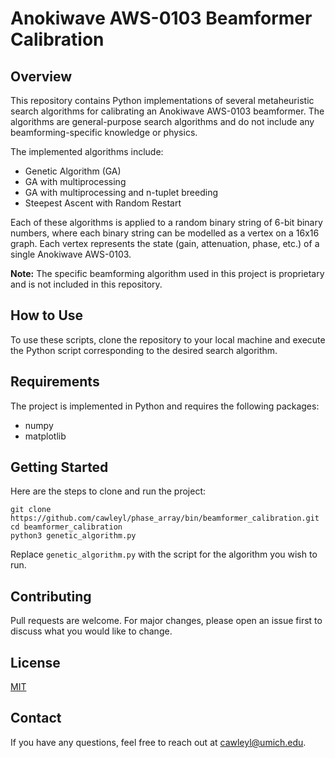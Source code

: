# Anokiwave AWS-0103 Beamformer Calibration 

## Overview
This repository contains Python implementations of several metaheuristic search algorithms for calibrating an Anokiwave AWS-0103 beamformer. The algorithms are general-purpose search algorithms and do not include any beamforming-specific knowledge or physics.

The implemented algorithms include:
- Genetic Algorithm (GA)
- GA with multiprocessing
- GA with multiprocessing and n-tuplet breeding
- Steepest Ascent with Random Restart

Each of these algorithms is applied to a random binary string of 6-bit binary numbers, where each binary string can be modelled as a vertex on a 16x16 graph. Each vertex represents the state (gain, attenuation, phase, etc.) of a single Anokiwave AWS-0103.

**Note:** The specific beamforming algorithm used in this project is proprietary and is not included in this repository.

## How to Use
To use these scripts, clone the repository to your local machine and execute the Python script corresponding to the desired search algorithm.

## Requirements
The project is implemented in Python and requires the following packages:
- numpy
- matplotlib

## Getting Started
Here are the steps to clone and run the project:
```
git clone https://github.com/cawleyl/phase_array/bin/beamformer_calibration.git
cd beamformer_calibration
python3 genetic_algorithm.py
```
Replace `genetic_algorithm.py` with the script for the algorithm you wish to run.

## Contributing
Pull requests are welcome. For major changes, please open an issue first to discuss what you would like to change.

## License
[MIT](https://choosealicense.com/licenses/mit/)

## Contact
If you have any questions, feel free to reach out at cawleyl@umich.edu.
